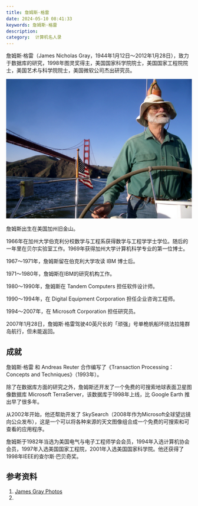 ```yaml
---
title: 詹姆斯·格雷
date: 2024-05-10 08:41:33
keywords: 詹姆斯·格雷
description: 
category:  计算机名人录
---
```


詹姆斯·格雷（James Nicholas Gray，1944年1月12日～2012年1月28日），致力于数据库的研究，1998年图灵奖得主，美国国家科学院院士，美国国家工程院院士，美国艺术与科学院院士，美国微软公司杰出研究员。

![James Gray](20240510-james-gray/Jim_Gray-20.jpg)

詹姆斯出生在美国加州旧金山。

1966年在加州大学伯克利分校数学与工程系获得数学与工程学学士学位。随后的一年里在贝尔实验室工作。1969年获得加州大学计算机科学专业的第一位博士。

1967～1971年，詹姆斯留在伯克利大学攻读 IBM 博士后。

1971～1980年，詹姆斯在IBM的研究机构工作。

1980～1990年，詹姆斯在 Tandem Computers 担任软件设计师。

1990～1994年，在 Digital Equipment Corporation 担任企业咨询工程师。

1994～2007年，在 Microsoft Corporation 担任研究员。

2007年1月28日，詹姆斯·格雷驾驶40英尺长的「顽强」号单桅帆船环绕法拉隆群岛航行，但未能返回。

## 成就

詹姆斯·格雷 和 Andreas Reuter 合作编写了《Transaction Processing：Concepts and Techniques》（1993年）。

除了在数据库方面的研究之外，詹姆斯还开发了一个免费的可搜索地球表面卫星图像数据库 Microsoft TerraServer，该数据库于1998年上线，比 Google Earth 推出早了很多年。

从2002年开始，他还帮助开发了 SkySearch（2008年作为Microsoft全球望远镜向公众发布），这是一个可以将各种来源的天文图像组合成一个免费的可搜索和可查看的应用程序。

詹姆斯于1982年当选为美国电气与电子工程师学会会员，1994年入选计算机协会会员，1997年入选美国国家工程院，2001年入选美国国家科学院。他还获得了1998年IEEE的查尔斯·巴贝奇奖。

## 参考资料

1. [James Gray Photos](https://amturing.acm.org/photo/gray_3649936.cfm)
2. 
